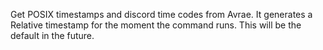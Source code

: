 Get POSIX timestamps and discord time codes from Avrae.
It generates a Relative timestamp for the moment the command runs. This will be the default in the future.